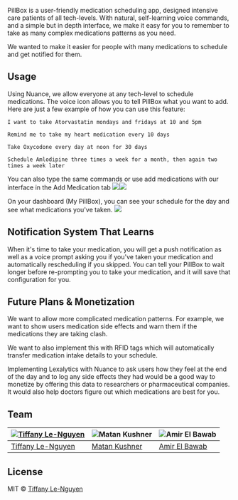 PillBox is a user-friendly medication scheduling app, designed intensive care patients of all tech-levels. With natural, self-learning voice commands,  and a simple but in depth interface, we make it easy for you to remember to take as many complex medications patterns as you need.

We wanted to make it easier for people with many medications to schedule and get notified for them. 
## Usage 

Using Nuance, we allow everyone at any tech-level to schedule medications. The voice icon allows you to tell PillBox what you want to add. Here are just a few example of how you can use this feature:    

 `I want to take Atorvastatin mondays and fridays at 10 and 5pm`    

`Remind me to take my heart medication every 10 days`     

`Take Oxycodone every day at noon for 30 days`    

`Schedule Amlodipine three times a week for a month, then again two times a week later`    

You can also type the same commands or use add medications with our interface in the Add Medication tab
![](http://resizeimage.net/mypic/5yG0yIOJBiF34s2O/Uo4eB/screen-shot-2017-01-29-at-10-1.png)![](http://resizeimage.net/mypic/0XxMpTZm3qxXZepM/oUlj2/screen-shot-2017-01-29-at-10-0.png)

On your dashboard (My PillBox), you can see your schedule for the day and see what medications you've taken.
![](http://resizeimage.net/mypic/I9JOjeU1iJh6zTUr/RAwYy/screen-shot-2017-01-29-at-10-0.png)


## Notification System That Learns

When it's time to take your medication, you will get a push notification as well as a voice prompt asking you if you've taken your medication and automatically rescheduling if you skipped. You can tell your PillBox to wait longer before re-prompting you to take your medication, and it will save that configuration for you.

## Future Plans & Monetization
We want to allow more complicated medication patterns. For example, we want to show users medication side effects and warn them if the medications they are taking clash.

We want to also implement this with RFID tags which will automatically transfer medication intake details to your schedule. 

Implementing Lexalytics with Nuance to ask users how they feel at the end of the day and to log any side effects they had would be a good way to monetize by offering this data to researchers or pharmaceutical companies. It would also help doctors figure out which medications are best for you.
## Team 

[![Tiffany Le-Nguyen](http://en.gravatar.com/userimage/103321833/15b7599e186f7f0cbec01de0866fb37b.jpg?size=180)](https://github.com/sirMerr) | ![Matan Kushner](https://avatars1.githubusercontent.com/u/4658208?v=3&s=200) | ![Amir El Bawab](https://www.gravatar.com/avatar/3bc3eb6df07010141fb8846546f8e16d?d=https%3A%2F%2Fdevpost-challengepost.netdna-ssl.com%2Fassets%2Fdefaults%2Fno-avatar-180.png&s=180)
---|---|---
[Tiffany Le-Nguyen](https://github.com/sirMerr) | [Matan Kushner](https://github.com/matchai) | [Amir El Bawab](amirbawab)


## License

MIT © [Tiffany Le-Nguyen](https://github.com/sirMerr)

